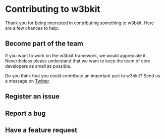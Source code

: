 # Contributing to w3bkit

Thank you for being interested in contributing something to w3bkit. Here are a few chances to help.

## Become part of the team

If you want to work on the w3bkit framework, we would appreciate it. Nevertheless please understand that we want to keep the team of core developers as small as possible.

Do you think that you could contribute an important part to w3bkit? Send us a message on [Twitter](https://twitter.com/artlabs3).

## Register an issue

## Report a bug

## Have a feature request

